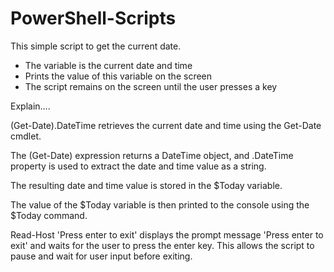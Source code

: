 # PowerShell-Scripts

This simple script to get the current date.
- The variable is the current date and time
- Prints the value of this variable on the screen
- The script remains on the screen until the user presses a key

Explain....

(Get-Date).DateTime retrieves the current date and time using the Get-Date cmdlet.

The (Get-Date) expression returns a DateTime object, and .DateTime property is used to extract the date and time value as a string.

The resulting date and time value is stored in the $Today variable.

The value of the $Today variable is then printed to the console using the $Today command.

Read-Host 'Press enter to exit' displays the prompt message 'Press enter to exit' and waits for the user to press the enter key. 
This allows the script to pause and wait for user input before exiting.
